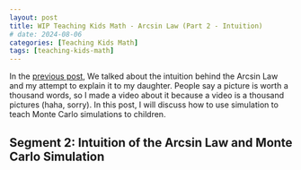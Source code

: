 ```yaml
---
layout: post
title: WIP Teaching Kids Math - Arcsin Law (Part 2 - Intuition)
# date: 2024-08-06
categories: [Teaching Kids Math]
tags: [teaching-kids-math]
---
```


<script type="text/javascript" src="https://cdn.mathjax.org/mathjax/latest/MathJax.js?config=default"></script>

In the [previous post](https://steveya.github.io/posts/teaching-kids-math-arcsin-law-1/), We talked about the intuition behind the Arcsin Law and my attempt to explain it to my daughter. People say a picture is worth a thousand words, so I made a video about it because a video is a thousand pictures (haha, sorry). In this post, I will discuss how to use simulation to teach Monte Carlo simulations to children.

## Segment 2: Intuition of the Arcsin Law and Monte Carlo Simulation

